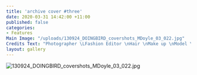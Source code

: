 ```yaml
---
title: 'archive cover #three'
date: 2020-03-31 14:42:00 +11:00
published: false
categories:
- Features
Main Image: "/uploads/130924_DOINGBIRD_covershots_MDoyle_03_022.jpg"
Credits Text: "Photographer \LFashion Editor \nHair \nMake up \nModel \n wears"
layout: gallery
---
```


![130924_DOINGBIRD_covershots_MDoyle_03_022.jpg](/uploads/130924_DOINGBIRD_covershots_MDoyle_03_022.jpg)